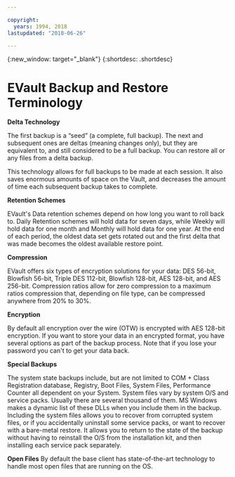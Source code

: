 ```yaml
---

copyright:
  years: 1994, 2018
lastupdated: "2018-06-26"

---
```

{:new_window: target="_blank"}
{:shortdesc: .shortdesc}

# EVault Backup and Restore Terminology 

**Delta Technology**

The first backup is a “seed” (a complete, full backup). The next and subsequent ones are deltas (meaning changes only), but they are equivalent to, and still considered to be a full backup. You can restore all or any files from a delta backup. 

This technology allows for full backups to be made at each session. It also saves enormous amounts of space on the Vault, and decreases the amount of time each subsequent backup takes to complete.

**Retention Schemes**

EVault's Data retention schemes depend on how long you want to roll back to. Daily Retention schemes will hold data for seven days, while Weekly will hold data for one month and Monthly will hold data for one year. At the end of each period, the oldest data set gets rotated out and the first delta that was made becomes the oldest available restore point.

**Compression**

EVault offers six types of encryption solutions for your data: DES 56-bit, Blowfish 56-bit, Triple DES 112-bit, Blowfish 128-bit, AES 128-bit, and AES 256-bit. Compression ratios allow for zero compression to a maximum ratios compression that, depending on file type, can be compressed anywhere from 20% to 30%.

**Encryption**

By default all encryption over the wire (OTW) is encrypted with AES 128-bit encryption. If you want to store your data in an encrypted format, you have several options as part of the backup process. Note that if you lose your password you can't to get your data back. 

**Special Backups**

The system state backups include, but are not limited to COM + Class Registration database, Registry, Boot Files, System Files, Performance Counter all dependent on your System. System files vary by system O/S and service packs. Usually there are several thousand of them. MS Windows makes a dynamic list of these DLLs when you include them in the backup. Including the system files allows you to recover from corrupted system files, or if you accidentally uninstall some service packs, or want to recover with a bare-metal restore. It allows you to return to the state of the backup without having to reinstall the O/S from the installation kit, and then installing each service pack separately. 

**Open Files**
By default the base client has state-of-the-art technology to handle most open files that are running on the OS.
